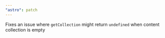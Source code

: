 ```yaml
---
"astro": patch
---
```


Fixes an issue where `getCollection` might return `undefined` when content collection is empty
